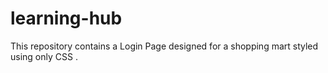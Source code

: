 # learning-hub
This repository contains a Login Page designed for a shopping mart styled using only CSS . 
